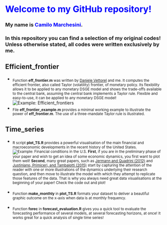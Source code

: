 
# <span style="color:blue">Welcome to my GitHub repository\!</span>

### My name is <span style="color:blue">Camilo Marchesini</span>.

### In this repository you can find a selection of my original codes\! Unless otherwise stated, all codes were written exclusively by me.

## Efficient\_frontier

  - <sub>Function **eff\_frontier.m** was written by [Daniele
    Vettorel](http://vettorel.mit.edu/) and me. It computes the
    efficient frontier, also called Taylor (volatility) frontier, of
    monetary policy. Its flexibility allows it to be applied to any
    monetary DSGE model and shows the trade-offs available to the
    central bank, assuming the central bank implements a Taylor rule.
    Flexible and easy-to-use, it can be applied to any monetary DSGE
    model\!</sub> ![Example:
    Efficient\_frontiers](example_efficient_frontier.png)
  - <sub>File **eff\_frontier\_example.m** provides a minimal working
    example to illustrate the power of **eff\_frontier.m**. The use of a
    three-mandate Taylor rule is illustrated.</sub>

## Time\_series

  - <sub>R script **plot\_TS.R** provides a powerful visualisation of
    the main financial and macroeconomic developments in the recent
    history of the United States. ![Example: Financial conditions in the
    U.S.](example_figuresFED.png) **First**, if you are in the
    preliminary phase of your paper and wish to get an idea of some
    economic dynamics, you first want to plot them well\! **Second**,
    many great papers, such as [Jermann and Quadrini
    (2012)](https://www.jstor.org/stable/41408774?seq=1#metadata_info_tab_contents)
    and [Justiniano, Primiceri, and Tambalotti
    (2015)](https://econpapers.repec.org/article/redissued/14-24.htm)
    start by capturing the attention of the reader with one or more
    illustrations of the dynamics underlying their research question,
    and then move to illustrate the model with which they attempt to
    replicate those features of the data. That is why you always need
    great data visualisations at the beginning of your paper\! Check the
    code out and plot\!</sub>

  - <sub>Function **make\_monthly** in **plot\_TS.R** formats your
    dataset to deliver a beautiful graphic outcome on the x-axis when
    data is at monthly frequency.</sub>

  - <sub>Function **forec** in **forecast\_evaluation.R** gives you a
    quick tool to evaluate the forecasting performance of several
    models, at several forecasting horizons, at once\! It works great
    for a quick analysis of single time series\!</sub>
